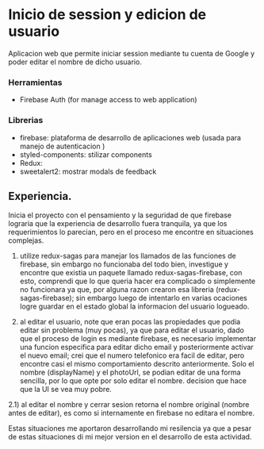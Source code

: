 # Inicio de session y edicion de usuario

Aplicacion web que permite iniciar session mediante tu cuenta de Google y poder editar el nombre de dicho usuario.

### Herramientas

- Firebase Auth (for manage access to web application)

### Librerias

- firebase: plataforma de desarrollo de aplicaciones web (usada para manejo de autenticacion )
- styled-components: stilizar components
- Redux:
- sweetalert2: mostrar modals de feedback

## Experiencia.

Inicia el proyecto con el pensamiento y la seguridad de que firebase lograria que la experiencia de desarrollo fuera tranquila, ya que los requerimientos lo parecian, pero en el proceso me encontre en situaciones complejas.

1. utilize redux-sagas para manejar los llamados de las funciones de firebase, sin embargo no funcionaba del todo bien, investigue y encontre que existia un paquete llamado redux-sagas-firebase, con esto, comprendi que lo que queria hacer era complicado o simplemente no funcionara ya que, por alguna razon crearon esa libreria (redux-sagas-firebase); sin embargo luego de intentarlo en varias ocaciones logre guardar en el estado global la informacion del usuario logueado.

2. al editar el usuario, note que eran pocas las propiedades que podia editar sin problema (muy pocas), ya que para editar el usuario, dado que el proceso de login es mediante firebase, es necesario implementar una funcion especifica para editar dicho email y posteriormente activar el nuevo email; crei que el numero telefonico era facil de editar, pero encontre casi el mismo comportamiento descrito anteriormente.
   Solo el nombre (displayName) y el photoUrl, se podian editar de una forma sencilla, por lo que opte por solo editar el nombre. decision que hace que la UI se vea muy pobre.

2.1) al editar el nombre y cerrar sesion retorna el nombre original (nombre antes de editar), es como si internamente en firebase no editara el nombre.

Estas situaciones me aportaron desarrollando mi resilencia ya que a pesar de estas situaciones di mi mejor version en el desarrollo de esta actividad.
